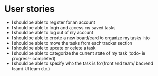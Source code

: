 # User stories
- I should be able to register for an account
- I should be able to login and access my saved tasks
- I should be able to log out of my account
- I should be able to create a new board/card to organize my tasks into
- I should be able to move the tasks from each tracker section
- I should be able to update or delete a task
- I should be able to categorize the current state of my task (todo- in progress- completed)
- I should be able to specify who the task is for(front end team/ backend team/ UI team etc.)